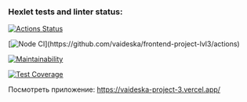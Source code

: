 ### Hexlet tests and linter status:
[![Actions Status](https://github.com/vaideska/frontend-project-lvl3/workflows/hexlet-check/badge.svg)](https://github.com/vaideska/frontend-project-lvl3/actions)

[![Node CI](https://github.com/vaideska/frontend-project-lvl3/workflows/Node%20CI/badge.svg?)](https://github.com/vaideska/frontend-project-lvl3/actions)

[![Maintainability](https://api.codeclimate.com/v1/badges/bc01150db71cc3a29270/maintainability)](https://codeclimate.com/github/vaideska/frontend-project-lvl3/maintainability)

[![Test Coverage](https://api.codeclimate.com/v1/badges/bc01150db71cc3a29270/test_coverage)](https://codeclimate.com/github/vaideska/frontend-project-lvl3/test_coverage)

Посмотреть приложение: https://vaideska-project-3.vercel.app/